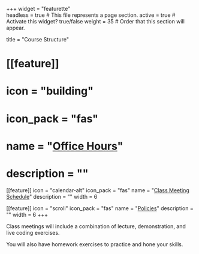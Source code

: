 +++
widget = "featurette"  
headless = true  # This file represents a page section.
active = true  # Activate this widget? true/false
weight = 35  # Order that this section will appear.

title = "Course Structure"

# [[feature]]
#   icon = "building"
#   icon_pack = "fas"
#   name = "[Office Hours](/officehours)"
#   description = ""
  
[[feature]]
  icon = "calendar-alt"
  icon_pack = "fas"
  name = "[Class Meeting Schedule](/cm_schedule)"
  description = "" 
  width = 6

[[feature]]
  icon = "scroll"
  icon_pack = "fas"
  name = "[Policies](/policies)"
  description = ""
  width = 6
+++

Class meetings will include a combination of lecture, demonstration, and live coding exercises. 

You will also have homework exercises to practice and hone your skills.